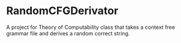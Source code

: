 # RandomCFGDerivator
A project for Theory of Computability class that takes a context free grammar file and derives a random correct string.
